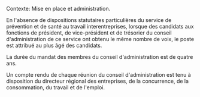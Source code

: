 Contexte: Mise en place et administration.

En l'absence de dispositions statutaires particulières du service de prévention et de santé au travail interentreprises, lorsque des candidats aux fonctions de président, de vice-président et de trésorier du conseil d'administration de ce service ont obtenu le même nombre de voix, le poste est attribué au plus âgé des candidats.

La durée du mandat des membres du conseil d'administration est de quatre ans.

Un compte rendu de chaque réunion du conseil d'administration est tenu à disposition du directeur régional des entreprises, de la concurrence, de la consommation, du travail et de l'emploi.